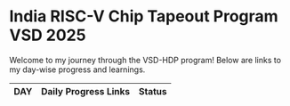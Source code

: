 # India RISC-V Chip Tapeout Program VSD 2025

Welcome to my journey through the VSD-HDP program! Below are links to my day-wise progress and learnings.


| DAY | Daily Progress Links                       | Status |
| --- | ------- |---|
